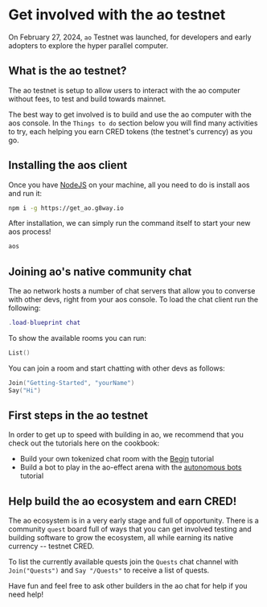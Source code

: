 # Get involved with the ao testnet

On February 27, 2024, `ao` Testnet was launched, for developers and early adopters to explore the hyper parallel computer.

## What is the ao testnet?

The ao testnet is setup to allow users to interact with the ao computer without fees, to test and build towards mainnet.

The best way to get involved is to build and use the ao computer with the aos console. In the `Things to do` section below you will find many activities to try, each helping you earn CRED tokens (the testnet's currency) as you go.

## Installing the aos client

Once you have [NodeJS](https://nodejs.org) on your machine, all you need to do is install aos and run it:

```sh
npm i -g https://get_ao.g8way.io
```

After installation, we can simply run the command itself to start your new aos process!

```sh
aos
```

## Joining ao's native community chat

The ao network hosts a number of chat servers that allow you to converse with other devs, right from your aos console. To load the chat client run the following:

```lua
.load-blueprint chat
```

To show the available rooms you can run:

```lua
List()
```

You can join a room and start chatting with other devs as follows:

```lua
Join("Getting-Started", "yourName")
Say("Hi")
```

## First steps in the ao testnet

In order to get up to speed with building in ao, we recommend that you check out the tutorials here on the cookbook:

- Build your own tokenized chat room with the [Begin](/tutorials/begin/) tutorial
- Build a bot to play in the ao-effect arena with the [autonomous bots](/tutorials/bots-and-games/) tutorial

## Help build the ao ecosystem and earn CRED!

The ao ecosystem is in a very early stage and full of opportunity. There is a community `quest` board full of ways that you can get involved testing and building software to grow the ecosystem, all while earning its native currency -- testnet CRED.

To list the currently available quests join the `Quests` chat channel with `Join("Quests")` and `Say "/Quests"` to receive a list of quests.

Have fun and feel free to ask other builders in the ao chat for help if you need help!
